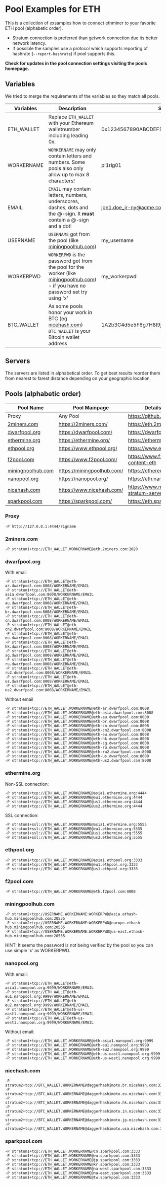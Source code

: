 # Pool Examples for ETH
This is a collection of exsamples how to connect ethminer to your favorite ETH pool (alphabetic order).

* Stratum connection is preferred than getwork connection due its better network latency.
* If possible the samples use a protocol which supports reporting of hashrate (`--report-hashrate`) if pool supports this.

**Check for updates in the pool connection settings visiting the pools homepage.**

## Variables

We tried to merge the requirements of the variables so they match all pools.

| Variables  | Description                                                                                                                                               | Sample |
| ---------- | --------------------------------------------------------------------------------------------------------------------------------------------------------- | ---------------------------------------- |
| ETH_WALLET | Replace `ETH_WALLET` with your Ethereum walletnumber including leading 0x.                                                                                | 0x1234567890ABCDEF1234567890abcdef12345678 |
| WORKERNAME | `WORKERNAME` may only contain letters and numbers. Some pools also only allow up to max 8 characters!                                                     | pl1rig01|
| EMAIL      | `EMAIL` may contain letters, numbers, underscores, dashes, dots and the @-sign. It **must** contain a @-sign and a dot!                                   | joe1.doe_jr-ny@acme.com |
| USERNAME   | `USERNAME` got from the pool (like [miningpoolhub.com](#miningpoolhubcom))                                                                                | my_username |
| WORKERPWD  | `WORKERPWD` is the password got from the pool for the worker (like [miningpoolhub.com](#miningpoolhubcom)) - if you have no password set try using 'x'    | my_workerpwd |
| BTC_WALLET | As some pools honor your work in BTC (eg [nicehash.com](#nicehashcom)) `BTC_WALLET` is your Bitcoin wallet address                                        | 1A2b3C4d5e5F6g7H8I9j0kLmNoPqRstUvW |

## Servers
The servers are listed in alphabetical order. To get best results reorder them from nearest to farest distance depending on your geographic location.

## Pools (alphabetic order)
| Pool Name | Pool Mainpage | Details about connection |
| -------- | ---------------------------- | - |
| Proxy | Any Pool | https://github.com/Atrides/eth-proxy  |
| [2miners.com](#2minerscom) | https://2miners.com/ | https://eth.2miners.com/en/help |
| [dwarfpool.org](#dwarfpoolorg) | https://dwarfpool.com/ | https://dwarfpool.com/eth |
| [ethermine.org](#ethermineorg) | https://ethermine.org/ | https://ethermine.org/|
| [ethpool.org](#ethpoolorg) | https://www.ethpool.org/ | https://www.ethpool.org/ |
| [f2pool.com](#f2poolcom) | https://www.f2pool.com/ | https://www.f2pool.com/help/?#tab-content-eth |
| [miningpoolhub.com](#miningpoolhubcom) | https://miningpoolhub.com/ | https://ethereum.miningpoolhub.com/ |
| [nanopool.org](#nanopoolorg) | https://nanopool.org/ | https://eth.nanopool.org/help |
| [nicehash.com](#nicehashcom) | https://www.nicehash.com/ | https://www.nicehash.com/help/which-stratum-servers-are-available |
| [sparkpool.com](#sparkpoolcom) | https://sparkpool.com/ | https://eth.sparkpool.com/ |


### Proxy

  ```
  -P http://127.0.0.1:4444/rigname
  ```

### 2miners.com

  ```
  -P stratum1+tcp://ETH_WALLET.WORKERNAME@eth.2miners.com:2020
  ```

### dwarfpool.org

  With email
  ```
  -P stratum1+tcp://ETH_WALLET@eth-ar.dwarfpool.com:8008/WORKERNAME/EMAIL
  -P stratum1+tcp://ETH_WALLET@eth-asia.dwarfpool.com:8008/WORKERNAME/EMAIL
  -P stratum1+tcp://ETH_WALLET@eth-au.dwarfpool.com:8008/WORKERNAME/EMAIL
  -P stratum1+tcp://ETH_WALLET@eth-br.dwarfpool.com:8008/WORKERNAME/EMAIL
  -P stratum1+tcp://ETH_WALLET@eth-cn.dwarfpool.com:8008/WORKERNAME/EMAIL
  -P stratum1+tcp://ETH_WALLET@eth-cn2.dwarfpool.com:8008/WORKERNAME/EMAIL
  -P stratum1+tcp://ETH_WALLET@eth-eu.dwarfpool.com:8008/WORKERNAME/EMAIL
  -P stratum1+tcp://ETH_WALLET@eth-hk.dwarfpool.com:8008/WORKERNAME/EMAIL
  -P stratum1+tcp://ETH_WALLET@eth-sg.dwarfpool.com:8008/WORKERNAME/EMAIL
  -P stratum1+tcp://ETH_WALLET@eth-ru.dwarfpool.com:8008/WORKERNAME/EMAIL
  -P stratum1+tcp://ETH_WALLET@eth-ru2.dwarfpool.com:8008/WORKERNAME/EMAIL
  -P stratum1+tcp://ETH_WALLET@eth-us.dwarfpool.com:8008/WORKERNAME/EMAIL
  -P stratum1+tcp://ETH_WALLET@eth-us2.dwarfpool.com:8008/WORKERNAME/EMAIL
  ```

  Without email
  ```
  -P stratum1+tcp://ETH_WALLET.WORKERNAME@eth-ar.dwarfpool.com:8008
  -P stratum1+tcp://ETH_WALLET.WORKERNAME@eth-asia.dwarfpool.com:8008
  -P stratum1+tcp://ETH_WALLET.WORKERNAME@eth-au.dwarfpool.com:8008
  -P stratum1+tcp://ETH_WALLET.WORKERNAME@eth-br.dwarfpool.com:8008
  -P stratum1+tcp://ETH_WALLET.WORKERNAME@eth-cn.dwarfpool.com:8008
  -P stratum1+tcp://ETH_WALLET.WORKERNAME@eth-cn2.dwarfpool.com:8008
  -P stratum1+tcp://ETH_WALLET.WORKERNAME@eth-eu.dwarfpool.com:8008
  -P stratum1+tcp://ETH_WALLET.WORKERNAME@eth-hk.dwarfpool.com:8008
  -P stratum1+tcp://ETH_WALLET.WORKERNAME@eth-sg.dwarfpool.com:8008
  -P stratum1+tcp://ETH_WALLET.WORKERNAME@eth-ru.dwarfpool.com:8008
  -P stratum1+tcp://ETH_WALLET.WORKERNAME@eth-ru2.dwarfpool.com:8008
  -P stratum1+tcp://ETH_WALLET.WORKERNAME@eth-us.dwarfpool.com:8008
  -P stratum1+tcp://ETH_WALLET.WORKERNAME@eth-us2.dwarfpool.com:8008
  ```


### ethermine.org

  Non-SSL connection:
  ```
  -P stratum1+tcp://ETH_WALLET.WORKERNAME@asia1.ethermine.org:4444
  -P stratum1+tcp://ETH_WALLET.WORKERNAME@eu1.ethermine.org:4444
  -P stratum1+tcp://ETH_WALLET.WORKERNAME@us1.ethermine.org:4444
  -P stratum1+tcp://ETH_WALLET.WORKERNAME@us2.ethermine.org:4444
  ```

  SSL connection:
  ```
  -P stratum1+ssl://ETH_WALLET.WORKERNAME@asia1.ethermine.org:5555
  -P stratum1+ssl://ETH_WALLET.WORKERNAME@eu1.ethermine.org:5555
  -P stratum1+ssl://ETH_WALLET.WORKERNAME@us1.ethermine.org:5555
  -P stratum1+ssl://ETH_WALLET.WORKERNAME@us2.ethermine.org:5555
  ```


### ethpool.org

  ```
  -P stratum1+tcp://ETH_WALLET.WORKERNAME@asia1.ethpool.org:3333
  -P stratum1+tcp://ETH_WALLET.WORKERNAME@eu1.ethpool.org:3333
  -P stratum1+tcp://ETH_WALLET.WORKERNAME@us1.ethpool.org:3333
  ```


### f2pool.com

  ```
  -P stratum1+tcp://ETH_WALLET.WORKERNAME@eth.f2pool.com:8008
  ```


### miningpoolhub.com

  ```
  -P stratum2+tcp://USERNAME.WORKERNAME:WORKERPWD@asia.ethash-hub.miningpoolhub.com:20535
  -P stratum2+tcp://USERNAME.WORKERNAME:WORKERPWD@europe.ethash-hub.miningpoolhub.com:20535
  -P stratum2+tcp://USERNAME.WORKERNAME:WORKERPWD@us-east.ethash-hub.miningpoolhub.com:20535
  ```

  HINT: It seems the password is not being verified by the pool so you can use simple 'x' as WORKERPWD.


### nanopool.org

  With email:
  ```
  -P stratum1+tcp://ETH_WALLET@eth-asia1.nanopool.org:9999/WORKERNAME/EMAIL
  -P stratum1+tcp://ETH_WALLET@eth-eu1.nanopool.org:9999/WORKERNAME/EMAIL
  -P stratum1+tcp://ETH_WALLET@eth-eu2.nanopool.org:9999/WORKERNAME/EMAIL
  -P stratum1+tcp://ETH_WALLET@eth-us-east1.nanopool.org:9999/WORKERNAME/EMAIL
  -P stratum1+tcp://ETH_WALLET@eth-us-west1.nanopool.org:9999/WORKERNAME/EMAIL
  ```

  Without email:
  ```
  -P stratum1+tcp://ETH_WALLET.WORKERNAME@eth-asia1.nanopool.org:9999
  -P stratum1+tcp://ETH_WALLET.WORKERNAME@eth-eu1.nanopool.org:9999
  -P stratum1+tcp://ETH_WALLET.WORKERNAME@eth-eu2.nanopool.org:9999
  -P stratum1+tcp://ETH_WALLET.WORKERNAME@eth-us-east1.nanopool.org:9999
  -P stratum1+tcp://ETH_WALLET.WORKERNAME@eth-us-west1.nanopool.org:9999
  ```


### nicehash.com

  ```
  -P stratum2+tcp://BTC_WALLET.WORKERNAME@daggerhashimoto.br.nicehash.com:3353
  -P stratum2+tcp://BTC_WALLET.WORKERNAME@daggerhashimoto.eu.nicehash.com:3353
  -P stratum2+tcp://BTC_WALLET.WORKERNAME@daggerhashimoto.hk.nicehash.com:3353
  -P stratum2+tcp://BTC_WALLET.WORKERNAME@daggerhashimoto.in.nicehash.com:3353
  -P stratum2+tcp://BTC_WALLET.WORKERNAME@daggerhashimoto.jp.nicehash.com:3353
  -P stratum2+tcp://BTC_WALLET.WORKERNAME@daggerhashimoto.usa.nicehash.com:3353
  ```


### sparkpool.com

  ```
  -P stratum1+tcp://ETH_WALLET.WORKERNAME@cn.sparkpool.com:3333
  -P stratum1+tcp://ETH_WALLET.WORKERNAME@eu.sparkpool.com:3333
  -P stratum1+tcp://ETH_WALLET.WORKERNAME@jp.sparkpool.com:3333
  -P stratum1+tcp://ETH_WALLET.WORKERNAME@kr.sparkpool.com:3333
  -P stratum1+tcp://ETH_WALLET.WORKERNAME@na-west.sparkpool.com:3333
  -P stratum1+tcp://ETH_WALLET.WORKERNAME@na-east.sparkpool.com:3333
  -P stratum1+tcp://ETH_WALLET.WORKERNAME@tw.sparkpool.com:3333
  ```
